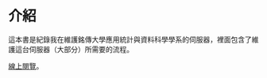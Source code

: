 # 介紹

這本書是紀錄我在維護銘傳大學應用統計與資料科學學系的伺服器，裡面包含了維護這台伺服器（大部分）所需要的流程。

[線上閱覽](https://asis-server-installation-guide.kuaz.info/)。
